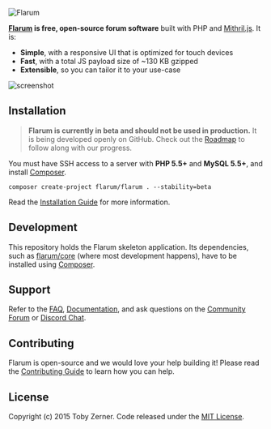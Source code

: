 ![Flarum](https://flarum.org/img/logo.png)

**[Flarum](https://flarum.org/) is free, open-source forum software** built with PHP and [Mithril.js](https://mithril.js.org/). It is:

* **Simple**, with a responsive UI that is optimized for touch devices
* **Fast**, with a total JS payload size of ~130 KB gzipped
* **Extensible**, so you can tailor it to your use-case

![screenshot](https://flarum.org/img/screenshot.png)

## Installation

> **Flarum is currently in beta and should not be used in production.** It is being developed openly on GitHub. Check out the [Roadmap](https://flarum.org/roadmap/) to follow along with our progress.

You must have SSH access to a server with **PHP 5.5+** and **MySQL 5.5+**, and install [Composer](https://getcomposer.org/).

```
composer create-project flarum/flarum . --stability=beta
```

Read the [Installation Guide](https://flarum.org/docs/installation/) for more information.

## Development

This repository holds the Flarum skeleton application.
Its dependencies, such as [flarum/core](https://github.com/flarum/core) (where most development happens), have to be installed using [Composer](https://getcomposer.org/).

## Support

Refer to the [FAQ](https://flarum.org/docs/faq/), [Documentation](https://flarum.org/docs/), and ask questions on the [Community Forum](https://discuss.flarum.org/) or [Discord Chat](https://flarum.org/discord/).

## Contributing

Flarum is open-source and we would love your help building it! Please read the [Contributing Guide](https://github.com/flarum/flarum/blob/master/CONTRIBUTING.md) to learn how you can help.

## License

Copyright (c) 2015 Toby Zerner. Code released under the [MIT License](https://github.com/flarum/flarum/blob/master/LICENSE).
